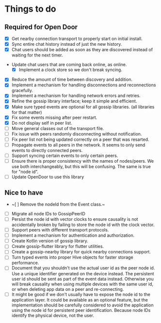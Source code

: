 # Things to do

## Required for Open Door
- [x] Get nearby connection transport to properly start on initial install.
- [x] Sync entire chat history instead of just the new history.
- [x] Chat users should be added as soon as they are discovered instead of waiting for the next timer.
- Update chat users that are coming back online, as online.
  - [x] Implement a clock store so we don't break syncing.
- [x] Reduce the amount of time between discovery and addition.
- [x] Implement a mechanism for handling disconnections and reconnections gracefully.
- [x] Implement a mechanism for handling network errors and retries.
- [x] Refine the gossip library interface; keep it simple and efficient.
- [x] Make sure typed events are optional for all gossip libraries. (all libraries for that matter)
- [x] Fix some events missing after peer restart.
- [x] Do not display self in peer list.
- [ ] Move general classes out of the transport file.
- [ ] Fix issue with peers randomly disconnecting without notification.
- [ ] Fix peer list not being updated correctly on a peer that was resarted.
- [ ] Propagate events to all peers in the network. It seems to only send events to directly connected peers.
- [ ] Support syncing certain events to only certain peers.
- [ ] Ensure there is proper consistency with the names of nodes/peers. We use both interchangeably, but this will be confusing. The same is true for "node id".
- [ ] Update OpenDoor to use this library

## Nice to have
- ~[ ] Remove the nodeId from the Event class.~
- [ ] Migrate all node IDs to GossipPeerID
- [ ] Persist the node id with vector clocks to ensure causality is not accidentally broken by failing to store the node id with the clock vector.
- [ ] Support peers with different transport protocols.
- [ ] Implement a mechanism for authentication and authorization.
- [ ] Create Kotlin version of gossip library.
- [ ] Create gossip-flutter library for flutter utilities.
- [ ] Create a gossip-nearby library for quick nearby connections support.
- [ ] Turn typed events into proper Hive objects for faster storage performance.
- [ ] Document that you shouldn't use the actual user id as the peer node id. Use a unique identifier generated on the device instead. The persistent user id should be sent as part of the event data instead. Otherwise you will break causality when using multiple devices with the same user id, or when deleting app data on a peer and re-connecting.
- [ ] It might be good if we don't usually have to expose the node id to the application layer. It could be available as an optional feature, but the implementation should be carefully considered to avoid the application using the node id for persistent peer identification. Because node IDs identify the physical device, not the user.
